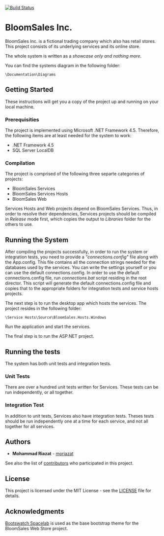 [![Build Status](https://myopensource.visualstudio.com/_apis/public/build/definitions/8ccd03bc-2148-4a6a-ade6-0beda21510d0/1/badge)](https://github.com/moriazat/BloomSales)

# BloomSales Inc.

BloomSales Inc. is a fictional trading company which also has retail stores. 
This project consists of its underlying services and its online store. 

The whole system is written as a *showcase only and nothing more*. 

You can find the systems diagram in the following folder:
```
\Documentation\Diagrams
```

## Getting Started

These instructions will get you a copy of the project up and running on your local machine.

### Prerequisities

The project is implemented using Microsoft .NET Framework 4.5.
Therefore, the following items are at least needed for the system to work:
* .NET Framework 4.5
* SQL Server LocalDB 

### Compilation

The project is comprised of the following three separte categories of projects:
* BloomSales Services
* BloomSales Services Hosts
* BloomSales Web

Services Hosts and Web projects depend on BloomSales Services. Thus, in order to resolve 
their dependencies, Services projects should be compiled in *Release* mode first, which copies the 
output to *Libraries* folder for the others to use. 

## Running the System

After compiling the projects successfully, in order to run the system or integration tests, 
you need to provide a *"connections.config"* file along with the App.config. This file contains
all the connection strings needed for the databases used by the services. You can write the 
settings yourself or you can use the default connections.config. In order to use the default
connections.config file, run *connections.bat* script residing in the root director. This script
will generate the default connections.config file and copies that to the appropriate folders 
for integration tests and service hosts projects.

The next step is to run the desktop app which hosts the services. The project resides in the following folder:
```
\Service Hosts\Source\BloomSales.Hosts.Windows
```

Run the application and start the services. 

The final step is to run the ASP.NET project. 

## Running the tests

The system has both unit tests and integration tests.

### Unit Tests

There are over a hundred unit tests written for Services. These tests can be run independently, or all together.

### Integration Test

In addition to unit tests, Services also have integration tests. Theses tests should be run
independently one at a time for each service, and not all together for all services.

## Authors

* **Mohammad Riazat** - [moriazat](https://github.com/moriazat)

See also the list of [contributors](https://github.com/your/project/contributors) who participated in this project.

## License

This project is licensed under the MIT License - see the [LICENSE](LICENSE) file for details.

## Acknowledgments

[Bootswatch Spacelab](http://bootswatch.com/spacelab/) is used as the base bootstrap theme for the 
BloomSales Web Store project. 
